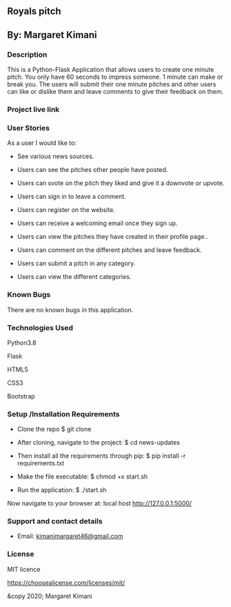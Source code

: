 ## Royals pitch
## By: Margaret Kimani

### Description
This is a Python-Flask Application that allows users to create one minute pitch. You only have 60 seconds to impress someone. 1 minute can make or break you. The users will submit their one minute pitches and other users can like or dislike them and leave comments to give their feedback on them.

### Project live link

### User Stories
As a user I would like to:

+ See various news sources.
- Users can see the pitches other people have posted.
+ Users can svote on the pitch they liked and give it a downvote or upvote.
- Users can sign in to leave a comment.
+ Users can register on the website.
- Users can receive a welcoming email once they sign up.
+ Users can view the pitches they have created in their profile page..
- Users can comment on the different pitches and leave feedback.
+ Users can submit a pitch in any category.
- Users can view the different categories.

### Known Bugs
There are no known bugs in this application. 

### Technologies Used
Python3.8

Flask

HTML5

CSS3

Bootstrap

### Setup /Installation Requirements
+ Clone the repo $ git clone

- After cloning, navigate to the project: $ cd news-updates

+ Then install all the requirements through pip: $ pip install -r requirements.txt

- Make the file executable: $ chmod +x start.sh

+ Run the application: $ ./start.sh

Now navigate to your browser at: local host http://127.0.0.1:5000/

### Support and contact details
- Email: kimanimargaret46@gmail.com

### License
MIT licence

https://choosealicense.com/licenses/mit/

&copy 2020; Margaret Kimani
